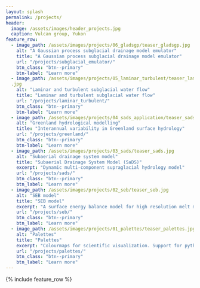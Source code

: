 ```yaml
---
layout: splash
permalink: /projects/
header:
  image: /assets/images/header_projects.jpg
  caption: Vulcan group, Yukon
feature_row:
  - image_path: /assets/images/projects/06_gladsgp/teaser_gladsgp.jpg
    alt: "A Gaussian process subglacial drainage model emulator"
    title: "A Gaussian process subglacial drainage model emulator"
    url: "/projects/subglacial_emulator/"
    btn_class: "btn--primary"
    btn-label: "Learn more"
  - image_path: /assets/images/projects/05_laminar_turbulent/teaser_laminar_turbulent
  .jpg
    alt: "Laminar and turbulent subglacial water flow"
    title: "Laminar and turbulent subglacial water flow"
    url: "/projects/laminar_turbulent/"
    btn_class: "btn--primary"
    btn-label: "Learn more"
  - image_path: /assets/images/projects/04_sads_application/teaser_sads_application.jpg
    alt: "Greenland hydrological modelling"
    title: "Interannual variability in Greenland surface hydrology"
    url: "/projects/greenland/"
    btn_class: "btn--primary"
    btn-label: "Learn more"
  - image_path: /assets/images/projects/03_sads/teaser_sads.jpg
    alt: "Subaerial drainage system model"
    title: "Subaerial Drainage System Model (SaDS)"
    excerpt: "Dynamic multi-component supraglacial hydrology model"
    url: "/projects/sads/"
    btn_class: "btn--primary"
    btn_label: "Learn more"
  - image_path: /assets/images/projects/02_seb/teaser_seb.jpg
    alt: "SEB model"
    title: "SEB model"
    excerpt: "A surface energy balance model for high resolution melt modelling"
    url: "/projects/seb/"
    btn_class: "btn--primary"
    btn_label: "Learn more"
  - image_path: /assets/images/projects/01_palettes/teaser_palettes.jpg
    alt: "Palettes"
    title: "Palettes"
    excerpt: "Colourmaps for scientific visualization. Support for python and MATLAB"
    url: "/projects/palettes/"
    btn_class: "btn--primary"
    btn_label: "Learn more"
---
```


{% include feature_row %}

